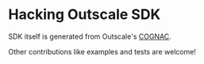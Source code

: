 # Hacking Outscale SDK

SDK itself is generated from Outscale's [COGNAC](https://github.com/outscale-mgo/COGNAC).

Other contributions like examples and tests are welcome!
